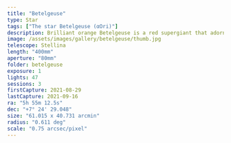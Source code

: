 ```yaml
---
title: "Betelgeuse"
type: Star
tags: ["The star Betelgeuse (αOri)"]
description: Brilliant orange Betelgeuse is a red supergiant that adorns Orion's shoulder and is one of the lagest stars the human eye can perceive. In our solar sytem, the edge of Betelgeuse would exend beyond the orbit of Mars. 
image: /assets/images/gallery/betelgeuse/thumb.jpg
telescope: Stellina
length: "400mm"
aperture: "80mm"
folder: betelgeuse
exposure: 1
lights: 47
sessions: 3
firstCapture: 2021-08-29    
lastCapture: 2021-09-16
ra: "5h 55m 12.5s"
dec: "+7° 24' 29.048"
size: "61.015 x 40.731 arcmin"
radius: "0.611 deg"
scale: "0.75 arcsec/pixel"
---
```

